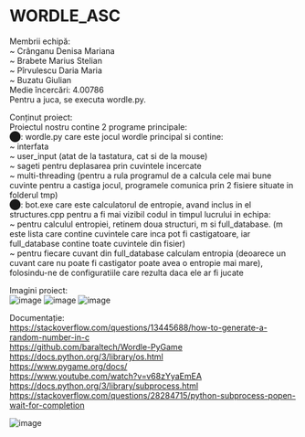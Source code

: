 # WORDLE_ASC 
Membrii echipă: <br />
  ~ Crânganu Denisa Mariana  <br />
  ~ Brabete Marius Stelian   <br />
  ~ Pîrvulescu Daria Maria  <br />
  ~ Buzatu Giulian  <br />
Medie încercări: 4.00786  <br />
Pentru a juca, se executa wordle.py. <br />

Conținut proiect: <br />
  Proiectul nostru contine 2 programe principale:   <br />
    ⬤: wordle.py care este jocul wordle principal si contine: <br />
            ~ interfata <br />
            ~ user_input (atat de la tastatura, cat si de la mouse) <br />
            ~ sageti pentru deplasarea prin cuvintele incercate <br />
            ~ multi-threading (pentru a rula programul de a calcula cele mai bune cuvinte pentru a castiga jocul, programele comunica prin 2 fisiere situate in folderul tmp) <br />
    ⬤: bot.exe care este calculatorul de entropie, avand inclus in el structures.cpp pentru a fi mai vizibil codul in timpul lucrului in echipa: <br />
            ~ pentru calculul entropiei, retinem doua structuri, m si full_database. (m este lista care contine cuvintele care inca pot fi castigatoare, iar full_database contine toate cuvintele din fisier) <br />
            ~ pentru fiecare cuvant din full_database calculam entropia (deoarece un cuvant care nu poate fi castigator poate avea o entropie mai mare), folosindu-ne de configuratiile care rezulta daca ele ar fi jucate <br />

Imagini proiect: <br />
![image](https://user-images.githubusercontent.com/85646597/204155465-b7347f5b-6f70-409d-aacf-c49f5a9c7241.png)
![image](https://user-images.githubusercontent.com/85646597/204155472-89a259cc-e2f0-4511-b840-249f82c36a82.png)
![image](https://user-images.githubusercontent.com/85646597/204155477-43bd4b44-5538-47f7-b0fa-07e936837120.png)

        

Documentație:  <br />
https://stackoverflow.com/questions/13445688/how-to-generate-a-random-number-in-c <br />
https://github.com/baraltech/Wordle-PyGame   <br />
https://docs.python.org/3/library/os.html     <br />
https://www.pygame.org/docs/      <br />
https://www.youtube.com/watch?v=v68zYyaEmEA   <br />
https://docs.python.org/3/library/subprocess.html <br />
https://stackoverflow.com/questions/28284715/python-subprocess-popen-wait-for-completion <br />

![image](https://user-images.githubusercontent.com/85646597/204140146-e368b2a3-5252-4c27-b9ce-3b5242ac9c8a.png)
